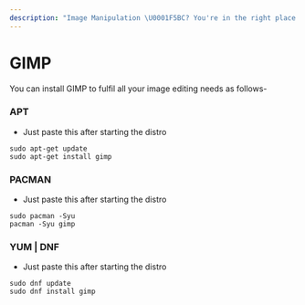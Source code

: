 ```yaml
---
description: "Image Manipulation \U0001F5BC? You're in the right place!"
---
```


# GIMP

You can install GIMP to fulfil all your image editing needs as follows-

### APT

* Just paste this after starting the distro

```text
sudo apt-get update
sudo apt-get install gimp
```

### PACMAN

* Just paste this after starting the distro

```text
sudo pacman -Syu
pacman -Syu gimp
```

### YUM \| DNF

* Just paste this after starting the distro

```text
sudo dnf update
sudo dnf install gimp
```



